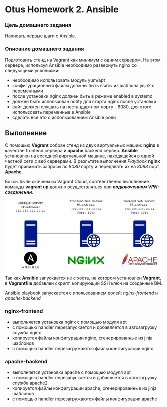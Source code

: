 # Otus Homework 2. Ansible

### Цель домашнего задания
Написать первые шаги с Ansible.
### Описание домашнего задания
Подготовить стенд на Vagrant как минимум с одним сервером. На этом сервере, используя Ansible необходимо развернуть nginx со следующими условиями:
- необходимо использовать модуль yum/apt
- конфигурационный файлы должны быть взяты из шаблона jinja2 с переменными
- после установки nginx должен быть в режиме enabled в systemd
- должен быть использован notify для старта nginx после установки
- сайт должен слушать на нестандартном порту - 8080, для этого использовать переменные в Ansible
- cделать все это с использованием Ansible роли

## Выполнение

С помощью **Vagrant** собран стенд из двух виртуальных машин: **nginx** в качестве frontend сервера и **apache** backend сервер. **Ansible** установлен на соседней виртуальной машине, находящейся в одной частной сети с веб серверами.
В резльтате выполнения *Playbook* **nginx** будет принимать запросы по *8080* порту и передавать их на *8088* порт **Apache**.

Боксы были скачены из Vagrant Cloud, соотвественно выполнение команды **vagrant up** должно осуществляться при ***подключенном VPN-соединении***.

<p align="center">
  <img src="hw2.jpg" alt="Scheme">
</p>

Так как **Ansible** запускается не с хоста, на котором установлен **Vagrant**, в **Vagrantfile** добавлен скрипт, копирующий SSH ключ на созданные ВМ.

Ansible playbook запускается с ипользованием ролей: *nginx-frontend* и *apache-backend*
### nginx-frontend
- выполняется установка nginx с помощью модуля apt
- с помощью handler перезапускается и добавляется в авгозагрузку служба nginx
- копируется файлы конфигурации nginx, сгенерированные из jinja шаблонов
- с помощью handler перезагружаются файлы конфигурации nginx
### apache-backend
- выполняется установка apache с помощью модуля apt
- с помощью handler перезапускается и добавляется в авгозагрузку служба apache2
- копируется файлы конфигурации apache, сгенерированные из jinja шаблонов
- с помощью handler перезагружаются файлы конфигурации apache
